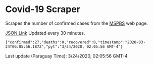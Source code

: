 # Covid-19 Scraper

Scrapes the number of confirmed cases from the [MSPBS](https://www.mspbs.gov.py/covid-19.php) web page.

[JSON Link](https://jmayalag.github.io/covid19-scrape/cases.json)
Updated every 30 minutes.
```
{"confirmed":27,"deaths":0,"recovered":0,"timestamp":"2020-03-24T06:05:56.187Z","pyt":"3/24/2020, 02:05:56 GMT-4"}
```
Last update (Paraguay Time): 3/24/2020, 02:05:56 GMT-4